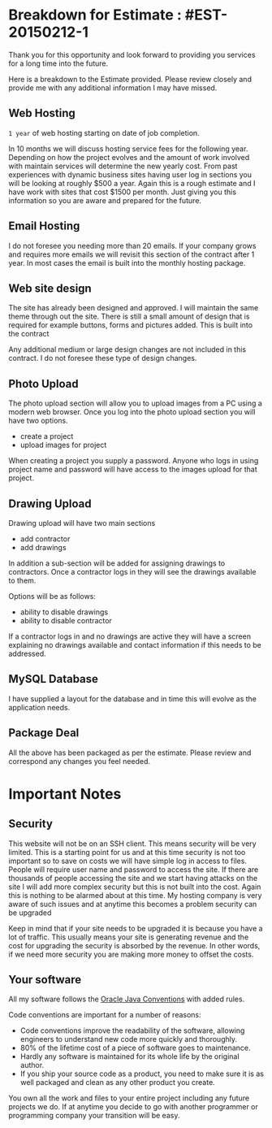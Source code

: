 # Breakdown for Estimate : #EST-20150212-1
Thank you for this opportunity and look forward to providing you services for a long time into the future.

Here is a breakdown to the Estimate provided. Please review closely and provide me with any additional information I may have missed.

## Web Hosting
`1 year` of web hosting starting on date of job completion.

In 10 months we will discuss hosting service fees for the following year. Depending on how the project evolves and the amount of work involved with maintain services will determine the new yearly cost. From past experiences with dynamic business sites having user log in sections you will be looking at roughly $500 a year. Again this is a rough estimate and I have work with sites that cost $1500 per month. Just giving you this information so you are aware and prepared for the future.

## Email Hosting
I do not foresee you needing more than 20 emails. If your company grows and requires more emails we will revisit this section of the contract after 1 year. In most cases the email is built into the monthly hosting package.

## Web site design
The site has already been designed and approved. I will maintain the same theme through out the site. There is still a small amount of design that is required for example buttons, forms and pictures added. This is built into the contract

Any additional medium or large design changes are not included in this contract. I do not foresee these type of design changes.

## Photo Upload
The photo upload section will allow you to upload images from a PC using a modern web browser. Once you log into the photo upload section you will have two options.
- create a project
- upload images for project

When creating a project you supply a password. Anyone who logs in using project name and password will have access to the images upload for that project.

## Drawing Upload
Drawing upload will have two main sections
- add contractor
- add drawings

In addition a sub-section will be added for assigning drawings to contractors. Once a contractor logs in they will see the drawings available to them.

Options will be as follows:
- ability to disable drawings
- ability to disable contractor

If a contractor logs in and no drawings are active they will have a screen explaining no drawings available and contact information if this needs to be addressed.

## MySQL Database
I have supplied a layout for the database and in time this will evolve as the application needs.

## Package Deal
All the above has been packaged as per the estimate. Please review and correspond any changes you feel needed.

# Important Notes

## Security
This website will not be on an SSH client. This means security will be very limited. This is a starting point for us and at this time security is not too important so to save on costs we will have simple log in access to files. People will require user name and password to access the site. If there are thousands of people accessing the site and we start having attacks on the site I will add more complex security but this is not built into the cost. Again this is nothing to be alarmed about at this time. My hosting company is very aware of such issues and at anytime this becomes a problem security can be upgraded 

Keep in mind that if your site needs to be upgraded it is because you have a lot of traffic. This usually means your site is generating revenue and the cost for upgrading the security is absorbed by the revenue. In other words, if we need more security you are making more money to offset the costs.


## Your software

All my software follows the <a href="http://www.oracle.com/technetwork/java/codeconvtoc-136057.html">Oracle Java Conventions</a> with added rules.

Code conventions are important for a number of reasons:
- Code conventions improve the readability of the software, allowing engineers to understand new code more quickly and thoroughly.
- 80% of the lifetime cost of a piece of software goes to maintenance.
- Hardly any software is maintained for its whole life by the original author.
- If you ship your source code as a product, you need to make sure it is as well packaged and clean as any other product you create. 

You own all the work and files to your entire project including any future projects we do. If at anytime you decide to go with another programmer or programming company your transition will be easy.









